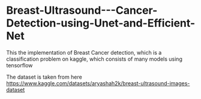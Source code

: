 # Breast-Ultrasound---Cancer-Detection-using-Unet-and-Efficient-Net
This the implementation of Breast Cancer detection, which is a classification problem on kaggle, which consists of many models using tensorflow

The dataset is taken from here https://www.kaggle.com/datasets/aryashah2k/breast-ultrasound-images-dataset
